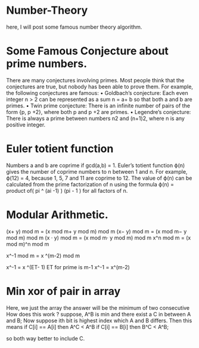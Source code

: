 # Number-Theory
here, I will post some famous number theory algorithm.

# Some Famous Conjecture about prime numbers.

There are many conjectures involving primes. Most people think that the conjectures are true, but nobody has been able to prove them. For example, the
following conjectures are famous:
• Goldbach’s conjecture: Each even integer n > 2 can be represented as a
sum n = a+ b so that both a and b are primes.
• Twin prime conjecture: There is an infinite number of pairs of the form
{p, p +2}, where both p and p +2 are primes.
• Legendre’s conjecture: There is always a prime between numbers n2 and (n+1)2, where n is any positive integer.

# Euler totient function

Numbers a and b are coprime if gcd(a,b) = 1. Euler’s totient function ϕ(n)
gives the number of coprime numbers to n between 1 and n. For example,
ϕ(12) = 4, because 1, 5, 7 and 11 are coprime to 12.
The value of ϕ(n) can be calculated from the prime factorization of n using
the formula
ϕ(n) = product of( pi ^ (ai -1) ) (pi - 1 )    for all factors of n.

# Modular Arithmetic. 

(x+ y) mod m = (x mod m+ y mod m) mod m
(x− y) mod m = (x mod m− y mod m) mod m
(x · y) mod m = (x mod m· y mod m) mod m
x^n mod m = (x mod m)^n mod m

x^-1 mod m  =   x ^(m-2) mod m

x^-1  = x ^(ET-  1)   ET for prime is m-1 
x^-1 = x^(m-2)


# Min xor of pair in array
Here, we just the array the answer will be the minimum of two consecutive 
How does this work ? 
suppose, A^B is min and there exist a C in between A and B;
Now suppose ith bit is highest index which A and B differs. 
Then this means if C[i] == A[i] then A^C < A^B
if C[i] == B[i] then B^C < A^B;

so both way better to include C. 

